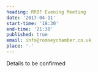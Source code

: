 ```yaml
---
heading: RRBF Evening Meeting
date: '2017-04-11'
start-time: '18:30'
end-time: '21:30'
published: true
email: info@romseychamber.co.uk
place: '-'
---
```

Details to be confirmed
